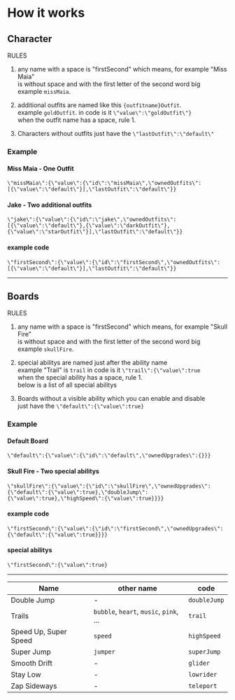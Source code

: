 # How it works

## Character

RULES

1. any name with a space is "firstSecond" which means, for example "Miss Maia"\
   is without space and with the first letter of the second word big\
   example `missMaia`.

2. additional outfits are named like this `{outfitname}Outfit`.\
   example `goldOutfit`. in code is it `\"value\":\"goldOutfit\"}`\
   when the outfit name has a space, rule 1.

3. Characters without outfits just have the `\"lastOutfit\":\"default\"`

### Example

#### Miss Maia - One Outfit

```
\"missMaia\":{\"value\":{\"id\":\"missMaia\",\"ownedOutfits\":[{\"value\":\"default\"}],\"lastOutfit\":\"default\"}}
```

#### Jake - Two additional outfits

```
\"jake\":{\"value\":{\"id\":\"jake\",\"ownedOutfits\":[{\"value\":\"default\"},{\"value\":\"darkOutfit\"},{\"value\":\"starOutfit\"}],\"lastOutfit\":\"default\"}}
```

#### example code

```
\"firstSecond\":{\"value\":{\"id\":\"firstSecond\",\"ownedOutfits\":[{\"value\":\"default\"}],\"lastOutfit\":\"default\"}}
```

---

## Boards

RULES

1. any name with a space is "firstSecond" which means, for example "Skull Fire"\
   is without space and with the first letter of the second word big\
    example `skullFire`.

2. special abilitys are named just after the ability name \
    example "Trail" is `trail` in code is it `\"trail\":{\"value\":true`\
   when the special ability has a space, rule 1.\
   below is a list of all special abilitys

3. Boards without a visible ability which you can enable and disable\
   just have the `\"default\":{\"value\":true}`

### Example

#### Default Board

```
\"default\":{\"value\":{\"id\":\"default\",\"ownedUpgrades\":{}}}
```

#### Skull Fire - Two special abilitys

```
\"skullFire\":{\"value\":{\"id\":\"skullFire\",\"ownedUpgrades\":{\"default\":{\"value\":true},\"doubleJump\":{\"value\":true},\"highSpeed\":{\"value\":true}}}}
```

#### example code

```
\"firstSecond\":{\"value\":{\"id\":\"firstSecond\",\"ownedUpgrades\":{\"default\":{\"value\":true}}}}
```

#### special abilitys

`\"firstSecond\":{\"value\":true}`

---

| Name                  | other name                              | code         |
| --------------------- | --------------------------------------- | ------------ |
| Double Jump           | -                                       | `doubleJump` |
| Trails                | `bubble`, `heart`, `music`, `pink`, ... | `trail`      |
| Speed Up, Super Speed | `speed`                                 | `highSpeed`  |
| Super Jump            | `jumper`                                | `superJump`  |
| Smooth Drift          | -                                       | `glider`     |
| Stay Low              | -                                       | `lowrider`   |
| Zap Sideways          | -                                       | `teleport`   |
